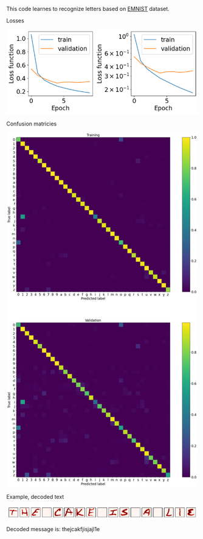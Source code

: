 This code learnes to recognize letters based on [EMNIST](https://biometrics.nist.gov/cs_links/EMNIST/gzip.zip) dataset.

Losses

![Losses](Losses.png)

Confusion matricies

![Confusion matrices](Confusion_matrices.png)

Example, decoded text

![Text](Text.png)

Decoded message is: thejcakfjisjajl1e
